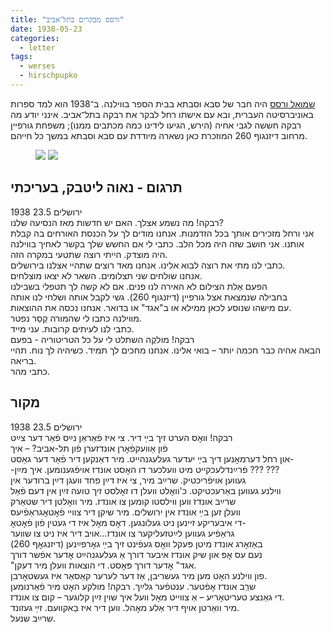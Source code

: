 ```yaml
---
title: "ורסס מבקרים בתל־אביב"
date: 1938-05-23
categories:
  - letter
tags:
  - werses
  - hirschpupko
---
```


[שמואל ורסס](https://he.wikipedia.org/wiki/%D7%A9%D7%9E%D7%95%D7%90%D7%9C_%D7%95%D7%A8%D7%A1%D7%A1)
היה חבר של סבא וסבתא בבית הספר בווילנה. ב־1938 הוא למד ספרות באוניברסיטה העברית,
ובא עם אישתו רחל לבקר את רבקה בתל־אביב.
אינני יודע מה רבקה חששה לגבי אחיה (הירש, הגיעו לידינו כמה מכתבים ממנו);
משפחת גורפיין מרחוב דיזנגוף 260 המוזכרת כאן נשארה מיודדת עם סבא וסבתא
במשך כל חייהם.

<figure class="half">
    <a href="/pupko-papers/assets/images/1938-05-23-werses-tlv-visit-1.jpg"><img src="/pupko-papers/assets/images/1938-05-23-werses-tlv-visit-1.jpg"></a>
    <a href="/pupko-papers/assets/images/1938-05-23-werses-tlv-visit-2.jpg"><img src="/pupko-papers/assets/images/1938-05-23-werses-tlv-visit-2.jpg"></a>
</figure>

## תרגום - נאוה ליטבק, בעריכתי

ירושלים 23.5 1938  
רבקה! מה נשמע אצלך. האם יש חדשות מאז הנסיעה שלנו?  
אני ורחל מזכירים אותך בכל הזדמנות. אנחנו מודים לך על הכנסת האורחים בה קבלת  
אותנו. אני חושב שזה היה מכל הלב. כתבי לי אם החשש שלך בקשר לאחיך בווילנה  
היה מוצדק. הייתי רוצה שתטעי במקרה הזה.  
כתבי לנו מתי את רוצה לבוא אלינו. אנחנו מאד רוצים שתהיי אצלנו בירושלים.  
אנחנו שולחים שני תצלומים. השאר לא יצאו מוצלחים.  
הפעם אֵלת הצילום לא האירה לנו פנים. אם לא קשה לך תטפלי בשבילנו  
בחבילה שנמצאת אצל גורפיין (דיזנגוף 260). גשי לקבל אותה ושלחי לנו אותה  
עם מישהו שנוסע לכאן ממילא או ב"אגד" או בדואר. אנחנו נכסה את ההוצאות.  
מווילנה כתבו לי שהמורה קַסַר נפטר.  
כתבי לנו לעיתים קרובות. עני מייד.  
רבקה! מולקֶה השתלט לי על כל הטריטוריה - בפעם  
הבאה אהיה כבר חכמה יותר – בואי אלינו. אנחנו מחכים לך תמיד. כשיהיה לך נוח. תהיי בריאה.  
כתבי מהר.


## מקור

ירושלים 23.5 1938  
רבקה! וואׇס הערט זיך בײַ דיר. צי איז פֿאַראַן נײַס פֿאַר דער צײַט  
פֿון אַוועקפֿאׇרן אונדזערן פֿון תל-אביב? – איך  
און רחל דערמאׇנען דיך בײַ יעדער געלעגנהייט. מיר דאַנקען דיר פֿאַר דער גאַסט-  
-פֿרײַנדלעכקייט מיט וועלכער דו האׇסט אונדז אויפֿגענומען. איך מײַן ??? ???  
געווען אויפֿריכטיק. שרײַב מיר, צי איז דײַן פחד וועגן דײַן ברודער אין  
ווילנע געווען באַרעכטיקט. כ'וואׇלט וועלן דו זאׇלסט זיך טועה זײַן אין דעם פֿאַל  
שרײַב אונדז ווען ווילסטו קומען צו אונדז. מיר וואׇלטן דיר שטאַרק  
וועלן זען בײַ אונדז אין ירושלים. מיר שיקן דיר צוויי פֿאׇטאׇגראַפֿיעס  
די איבעריקע זיינען ניט געלונגען. דאׇס מאׇל איז די געטין פֿון פֿאׇטאׇ-  
גראַפֿיע געווען לײַטזעליקער צו אונדז...אויב דיר איז ניט צו שווער  
באַזאׇרג אונדז מיטן פּעקל וואׇס געפֿינט זיך בײַ גאׇרפײַנען (דיזנגאׇף 260)  
נעם עס אׇפּ און שיק אונדז איבער דורך אַ געלעגנהײַט אׇדער אפֿשר דורך  
"אגד" אׇדער דורך פּאׇסט. די הוצאות וועלן מיר דעקן.  
פון ווילנע האׇט מען מיר געשריבן, אַז דער לערער קאַסאַר איז געשטאׇרבן.  
שרַַב אונדז אׇפֿטער. ענטפֿער גלײַך. רבקה! מולקע האׇט מיר פֿאַרנומען  
די גאַנצע טעריטאׇריע – אַ צווייט מאׇל וועל איך שוין זײַן קלוגער – קום צו אונדז.  
מיר וואַרטן אויף דיר אַלע מאׇהל. ווען דיר איז בַאקוועם. זײַ געזונד.  
שרײַב שנעל.
